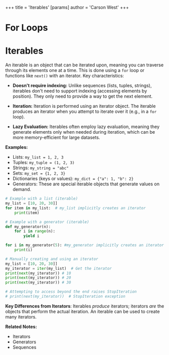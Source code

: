 +++
 title = 'Iterables'
[params]
	author = 'Carson West'
+++
# For Loops
# Iterables 
An iterable is an object that can be iterated upon, meaning you can traverse through its elements one at a time.  This is done using a `for` loop or functions like `next()` with an iterator.  Key characteristics:

* **Doesn't require indexing:** Unlike sequences (lists, tuples, strings), iterables don't need to support indexing (accessing elements by position). They only need to provide a way to get the next element.

* **Iteration:**  Iteration is performed using an iterator object.  The iterable produces an iterator when you attempt to iterate over it (e.g., in a `for` loop).

* **Lazy Evaluation:**  Iterables often employ lazy evaluation, meaning they generate elements only when needed during iteration, which can be more memory-efficient for large datasets.

**Examples:**

* Lists: `my_list = 1, 2, 3`
* Tuples: `my_tuple = (1, 2, 3)`
* Strings: `my_string = "abc"`
* Sets: `my_set = {1, 2, 3}`
* Dictionaries (keys or values): `my_dict = {"a": 1, "b": 2}`
* Generators:  These are special iterable objects that generate values on demand.

```python
# Example with a list (iterable)
my_list = [10, 20, 30]]
for item in my_list:  # my_list implicitly creates an iterator
    print(item)

# Example with a generator (iterable)
def my_generator(n):
    for i in range(n):
        yield i

for i in my_generator(5): #my_generator implicitly creates an iterator
    print(i)

# Manually creating and using an iterator
my_list = [10, 20, 30]]
my_iterator = iter(my_list)  # Get the iterator
print(next(my_iterator)) # 10
print(next(my_iterator)) # 20
print(next(my_iterator)) # 30

# Attempting to access beyond the end raises StopIteration
# print(next(my_iterator))  # StopIteration exception

```

**Key Differences from Iterators**: Iterables *produce* iterators; iterators *are* the objects that perform the actual iteration.  An iterable can be used to create many iterators.

**Related Notes:**

* Iterators
* Generators
* Sequences


